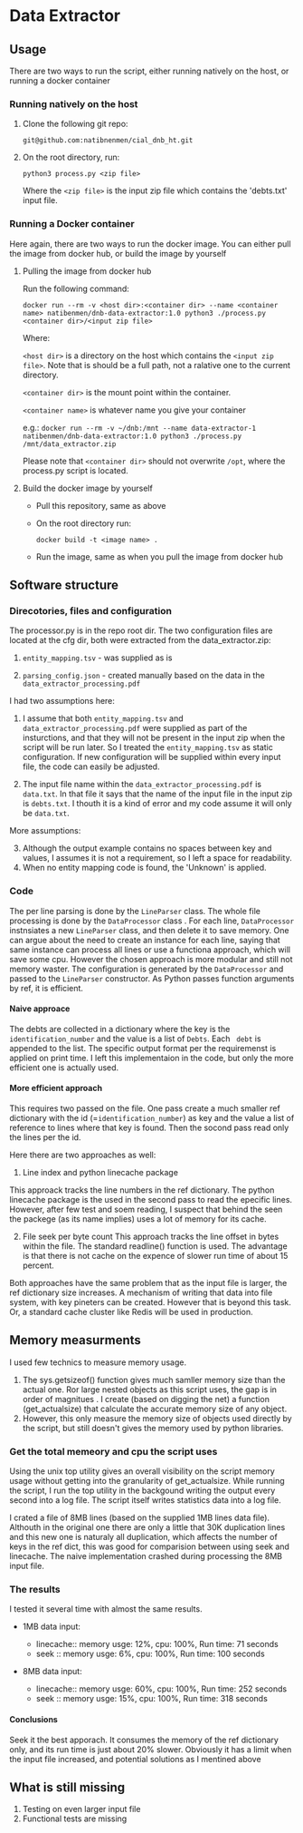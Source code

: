 # Data Extractor

## Usage
There are two ways to run the script, either running natively on the host, or running a docker container
### Running natively on the host
1. Clone  the following git repo:

    ```git@github.com:natibnenmen/cial_dnb_ht.git```

2. On the root directory, run:

    ```python3 process.py <zip file>```

    Where the ```<zip file>``` is the input zip file which contains the 'debts.txt' input file.

### Running a Docker container
Here again, there are two ways to run the docker image. You can either pull the image from docker hub, or build the image by yourself
1. Pulling the image from docker hub

    Run the following command:

    ```docker run --rm -v <host dir>:<container dir> --name <container name> natibenmen/dnb-data-extractor:1.0 python3 ./process.py <container dir>/<input zip file>```

    Where:

    ```<host dir>``` is a directory on the host which contains the ```<input zip file>```. Note that is should be a full path, not a ralative one to the current directory.

    ```<container dir>``` is the mount point within the container.

    ```<container name>``` is whatever name you give your container

    e.g.:
    ```docker run --rm -v ~/dnb:/mnt --name data-extractor-1 natibenmen/dnb-data-extractor:1.0 python3 ./process.py /mnt/data_extractor.zip```

    Please note that ```<container dir>``` should not overwrite ```/opt```, where the process.py script is located.

2. Build the docker image by yourself
    
    * Pull this repository, same as above
    * On the root directory run:

       ``` docker build -t <image name> . ```
    * Run the image, same as when you pull the image from docker hub


## Software structure
### Direcotories, files and configuration
The processor.py is in the repo root dir.
The two configuration files are located at the cfg dir, both were extracted from the data_extractor.zip:
1. ```entity_mapping.tsv``` - was supplied as is

2. ```parsing_config.json``` - created manually based on the data in the ```data_extractor_processing.pdf```

I had two assumptions here:
1. I assume that both ```entity_mapping.tsv``` and ```data_extractor_processing.pdf``` were supplied as part of the insturctions, and that they will not be present in the input zip when the script will be run later. So I treated the ```entity_mapping.tsv``` as static configuration. If new configuration will be supplied within every input file, the code can easily be adjusted.

2. The input file name within the ```data_extractor_processing.pdf``` is ```data.txt```. In that file it says that the name of the input file in the input zip is ```debts.txt```. I thouth it is a kind of error and my code assume it will only be ```data.txt```.

More assumptions:

3. Although the output example contains no spaces between key and values, I assumes it is not a requirement, so I left a space for readability.
4. When no entity mapping code is found, the 'Unknown' is applied.

### Code
The per line parsing is done by the ```LineParser``` class.
The whole file processing is done by the ```DataProcessor``` class .
For each line, ```DataProcessor``` instnsiates a new ```LineParser``` class, and then delete it to save memory. One can argue about the need to create an instance for each line, saying 
that same instance can process all lines or use a functiona approach, which will save some cpu. However the chosen approach is more modular and still not memory waster.
The configuration is generated by the ```DataProcessor``` and passed to the ```LineParser``` constructor. As Python passes function arguments by ref, it is efficient. 

#### Naive approace
The debts are collected in a dictionary where the key is the ```identification_number``` and the value is a list of ```Debts```. Each ``` debt``` is appended to the list.
The specific output format per the requiremenst is applied on print time.
I left this implementaion in the code, but only the more efficient one is actually used. 

#### More efficient approach
This requires two passed on the file. One pass create a much smaller ref dictionary with the id (=```identification_number```) as key and the value a list of reference to lines where that key is found. Then the socond pass read only the lines per the id.

Here there are two approaches as well:

1. Line index and python linecache package

This approack tracks the line numbers in the ref dictionary. The python linecache package is the used in the second pass to read the epecific lines. However, after few test and soem reading, I suspect that behind the seen the packege (as its name implies) uses a lot of memory for its cache.

2. File seek per byte count
This approach tracks the line offset in bytes within the file. The standard readline() function is used.
The advantage is that there is not cache on the expence of slower run time of about 15 percent.

Both approaches have the same problem that as the input file is larger, the ref dictionary size increases.
A mechanism of writing that data into file system, with key pineters can be created. However that is beyond this task. Or, a standard cache cluster like Redis will be used in production.

## Memory measurments
I used few technics to measure memory usage.
1. The sys.getsizeof() function gives much samller memory size than the actual one. Ror large nested objects as this script uses, the gap is in order of magnitues .
I create (based on digging the net) a function (get_actualsize) that calculate the accurate memory size of any object.
2. However, this only measure the memory size of objects used directly by the script, but still doesn't gives the memory used by python libraries.
### Get the total memeory and cpu the script uses
Using the unix top utility gives an overall visibility on the script memory usage without getting into the granularity of get_actualsize.
While running the script, I run the top utility in the backgound writing the output every second into a log file. 
The script itself writes statistics data into a log file. 

I crated a file of 8MB lines (based on the supplied 1MB lines data file). Althouth in the original one there are only a little that 30K duplication lines
and this new one is naturaly all duplication, which affects the number of keys in the ref dict, this was good for comparision between using seek and linecache. The naive implementation crashed during processing the 8MB input file.

### The results
I tested it several time with almost the same results.

* 1MB data input:
    - linecache:: memory usge: 12%, cpu: 100%,  Run time:  71 seconds
    - seek     :: memory usge:  6%, cpu: 100%,  Run time: 100 seconds

* 8MB data input:
    - linecache:: memory usge: 60%, cpu: 100%,  Run time: 252 seconds
    - seek     :: memory usge: 15%, cpu: 100%,  Run time: 318 seconds

#### Conclusions
Seek it the best apporach. It consumes the memory of the ref dictionary only, and its run time is just about 20% slower.
Obviously it has a limit when the input file increased, and potential solutions as I mentined above

## What is still missing
1. Testing on even larger input file
2. Functional tests are missing
